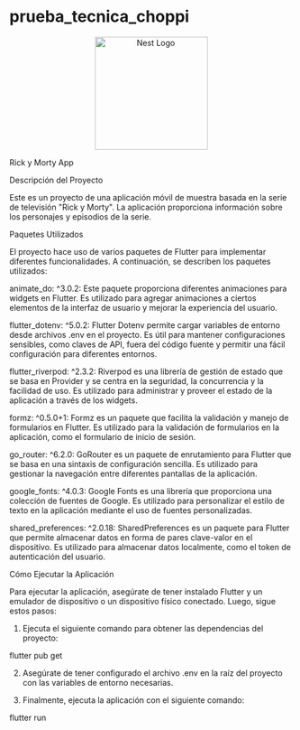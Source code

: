 # prueba_tecnica_choppi
<p align="center">
  <img src="https://www.google.com/url?sa=i&url=https%3A%2F%2Fwww.sensacine.com%2Fseries%2Fserie-11561%2F&psig=AOvVaw2it4XoOzGYHX7HfrTwFHpT&ust=1691337969722000&source=images&cd=vfe&opi=89978449&ved=0CBEQjRxqFwoTCNj39InzxYADFQAAAAAdAAAAABAE" width="200" alt="Nest Logo" /></a>
</p>
Rick y Morty App

Descripción del Proyecto

Este es un proyecto de una aplicación móvil de muestra basada en la serie de televisión "Rick y Morty". La aplicación proporciona información sobre los personajes y episodios de la serie.

Paquetes Utilizados

El proyecto hace uso de varios paquetes de Flutter para implementar diferentes funcionalidades. A continuación, se describen los paquetes utilizados:

animate_do: ^3.0.2: Este paquete proporciona diferentes animaciones para widgets en Flutter. Es utilizado para agregar animaciones a ciertos elementos de la interfaz de usuario y mejorar la experiencia del usuario.

flutter_dotenv: ^5.0.2: Flutter Dotenv permite cargar variables de entorno desde archivos .env en el proyecto. Es útil para mantener configuraciones sensibles, como claves de API, fuera del código fuente y permitir una fácil configuración para diferentes entornos.

flutter_riverpod: ^2.3.2: Riverpod es una librería de gestión de estado que se basa en Provider y se centra en la seguridad, la concurrencia y la facilidad de uso. Es utilizado para administrar y proveer el estado de la aplicación a través de los widgets.

formz: ^0.5.0+1: Formz es un paquete que facilita la validación y manejo de formularios en Flutter. Es utilizado para la validación de formularios en la aplicación, como el formulario de inicio de sesión.

go_router: ^6.2.0: GoRouter es un paquete de enrutamiento para Flutter que se basa en una sintaxis de configuración sencilla. Es utilizado para gestionar la navegación entre diferentes pantallas de la aplicación.

google_fonts: ^4.0.3: Google Fonts es una librería que proporciona una colección de fuentes de Google. Es utilizado para personalizar el estilo de texto en la aplicación mediante el uso de fuentes personalizadas.

shared_preferences: ^2.0.18: SharedPreferences es un paquete para Flutter que permite almacenar datos en forma de pares clave-valor en el dispositivo. Es utilizado para almacenar datos localmente, como el token de autenticación del usuario.

Cómo Ejecutar la Aplicación

Para ejecutar la aplicación, asegúrate de tener instalado Flutter y un emulador de dispositivo o un dispositivo físico conectado. Luego, sigue estos pasos:

1. Ejecuta el siguiente comando para obtener las dependencias del proyecto:

flutter pub get

2. Asegúrate de tener configurado el archivo .env en la raíz del proyecto con las variables de entorno necesarias.

3. Finalmente, ejecuta la aplicación con el siguiente comando:

flutter run


